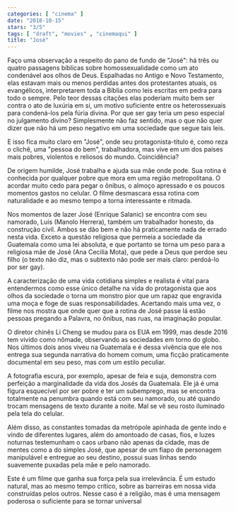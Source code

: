 ```yaml
---
categories: [ "cinema" ]
date: "2018-10-15"
stars: "3/5"
tags: [ "draft", "movies" , "cinemaqui" ]
title: "José"
---
```

Faço uma observação a respeito do pano de fundo de "José": há
três ou quatro passagens bíblicas sobre homossexualidade como um ato
condenável aos olhos de Deus. Espalhadas no Antigo e Novo Testamento,
elas estavam mais ou menos perdidas antes dos protestantes atuais,
os evangélicos, interpretarem toda a Bíblia como leis escritas em
pedra para todo o sempre. Pelo teor dessas citações elas poderiam
muito bem ser contra o ato de luxúria em si, um motivo suficiente
entre os heterossexuais para condená-los pela fúria divina. Por que
ser gay teria um peso especial no julgamento divino? Simplesmente não
faz sentido, mas o que não quer dizer que não há um peso negativo em
uma sociedade que segue tais leis.

E isso fica muito claro em "José", onde seu protagonista-título é,
como reza o clichê, uma "pessoa do bem", trabalhadora, mas vive em um
dos países mais pobres, violentos e reliosos do mundo. Coincidência?

De origem humilde, José trabalha e ajuda sua mãe onde pode. Sua rotina
é conhecida por qualquer pobre que mora em uma região metropolitana. O
acordar muito cedo para pegar o ônibus, o almoço apressado e os
poucos momentos gastos no celular. O filme desmascara essa rotina com
naturalidade e ao mesmo tempo a torna interessante e ritmada.

Nos momentos de lazer José (Enrique Salanic) se encontra com seu
namorado, Luis (Manolo Herrera), também um trabalhador honesto, da
construção civil. Ambos se dão bem e não há praticamente nada de
errado nesta vida. Exceto a questão religiosa que permeia a sociedade da
Guatemala como uma lei absoluta, e que portanto se torna um peso para a
religiosa mãe de José (Ana Cecilia Mota), que pede a Deus que perdoe
seu filho (o texto não diz, mas o subtexto não pode ser mais claro:
perdoá-lo por ser gay).

A caracterização de uma vida cotidiana simples e realista é vital
para entendermos como esse único detalhe na vida do protagonista que aos
olhos da sociedade o torna um monstro pior que um rapaz que engravida uma
moça e foge de suas responsabilidades. Acertando mais uma vez, o filme
nos mostra que onde quer que a rotina de José passe lá estão pessoas
pregando a Palavra, no ônibus, nas ruas, na imaginação popular.

O diretor chinês Li Cheng se mudou para os EUA em 1999, mas desde 2016
tem vivido como nômade, observando as sociedades em torno do globo. Nos
últimos dois anos viveu na Guatemala e é dessa vivência que ele nos
entrega sua segunda narrativa do homem comum, uma ficção praticamente
documental em seu peso, mas com um estilo peculiar.

A fotografia escura, por exemplo, apesar de feia e suja, demonstra com
perfeição a marginalidade da vida dos Josés da Guatemala. Ele já
é uma figura esquecível por ser pobre e ter um subemprego, mas se
encontra totalmente na penumbra quando está com seu namorado, ou até
quando trocam mensagens de texto durante a noite. Mal se vê seu rosto
iluminado pela tela do celular.

Além disso, as constantes tomadas da metrópole apinhada de gente indo e
vindo de diferentes lugares, além do amontoado de casas, fios, e luzes
noturnas testemunham o caos urbano não apenas da cidade, mas de mentes
como a do simples José, que apesar de um fiapo de personagem manipulável
e entregue ao seu destino, possui suas linhas sendo suavemente puxadas
pela mãe e pelo namorado.

Este é um filme que ganha sua força pela sua irrelevância. É um
estudo natural, mas ao mesmo tempo crítico, sobre as barreiras em nossa
vida construídas pelos outros. Nesse caso é a religião, mas é uma
mensagem poderosa o suficiente para se tornar universal
